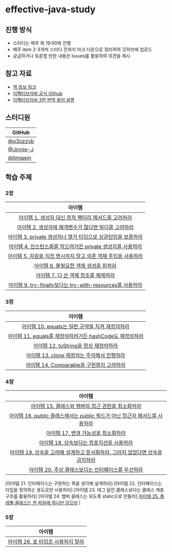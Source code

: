 # effective-java-study
## 진행 방식  
- 스터디는 매주 화 19:00에 진행
- 매주 item 2-3개씩 스터디 전까지 마크 다운으로 정리하여 깃허브에 업로드
- 궁금하거나 토론할 만한 내용은 Issues를 활용하여 의견을 제시

## 참고 자료
- [책 정보 링크](https://www.aladin.co.kr/shop/wproduct.aspx?ItemId=171196410)
- [이펙티브자바 공식 Github](https://github.com/WegraLee/effective-java-3e-source-code)
- [이펙티브자바 3판 번역 용어 설명](https://docs.google.com/document/d/1Nw-_FJKre9x7Uy6DZ0NuAFyYUCjBPCpINxqrP0JFuXk/edit)


##  스터디원
|  GitHub                                         |
|  ---------------------------------------------- |
|  [@o3ozzvb](https://github.com/o3ozzvb)|
|  [@Jinnie-J](https://github.com/Jinnie-J) |
|  [@limjaein](https://github.com/limjaein) |


## 학습 주제
### 2장
| 아이템 
:---: |
[아이템 1. 생성자 대신 정적 팩터리 메서드를 고려하라](https://github.com/Jinnie-J/effective-java-study/blob/main/02장/아이템_01/생성자_대신_정적_팩터리_메서드를_고려하라.md) |
[아이템 2. 생성자에 매개변수가 많다면 빌더를 고려하라](https://github.com/Jinnie-J/effective-java-study/blob/main/02장/아이템_02/생성자에_매개변수가_많다면_빌더를_고려하라.md) | 
[아이템 3. private 생성자나 열거 타입으로 싱글턴임을 보증하라](https://github.com/Jinnie-J/effective-java-study/blob/main/02장/아이템_03/private_생성자나_열거_타입으로_싱글턴임을_보증하라.md) |
[아이템 4. 인스턴스화를 막으려거든 private 생성자를 사용하라](https://github.com/Jinnie-J/effective-java-study/blob/main/02장/아이템_04/인스턴스화를_막으려거든_private_생성자를_사용하라.md) | 
[아이템 5. 자원을 직접 명시하지 말고 의존 객체 주입을 사용하라](https://github.com/Jinnie-J/effective-java-study/blob/main/02장/아이템_05/자원을_직접_명시하지_말고_의존_객체_주입을_사용하라.md) | 
[아이템 6. 불필요한 객체 생성을 피하라](https://github.com/Jinnie-J/effective-java-study/blob/main/02장/아이템_06/불필요한_객체_생성을_피하라.md)|
[아이템 7. 다 쓴 객체 참조를 해제하라](https://github.com/Jinnie-J/effective-java-study/blob/main/02장/아이템_07/다_쓴_객체_참조를_해제하라.md) |
[아이템 9. try-finally보다는 try-with-resources를 사용하라](https://github.com/Jinnie-J/effective-java-study/blob/main/02장/아이템_09/try-finally보다는_try-with-resources를_사용하라.md) |

### 3장
| 아이템
:---: |
[아이템 10. equals는 일반 규약을 지켜 재정의하라](https://github.com/Jinnie-J/effective-java-study/blob/main/03장/아이템_10/equals는_일반_규약을_지켜_재정의하라.md) |
[아이템 11. equals를 재정의하려거든 hashCode도 재정의하라](https://github.com/Jinnie-J/effective-java-study/blob/main/03장/아이템_11/equals를_재정의하려거든_hashCode도_재정의하라.md) |
[아이템 12. toString을 항상 재정의하라](https://github.com/Jinnie-J/effective-java-study/blob/main/03장/아이템_12/toString을_항상_재정의하라.md) |
[아이템 13. clone 재정의는 주의해서 진행하라](https://github.com/Jinnie-J/effective-java-study/blob/main/03장/아이템_13/clone_재정의는_주의해서_진행하라.md) |
[아이템 14. Comparable을 구현할지 고려하라](https://github.com/Jinnie-J/effective-java-study/blob/main/03장/아이템_14/Comparable을_구현할지_고려하라.md) |

### 4장
| 아이템
:---: |
[아이템 15. 클래스와 멤버의 접근 권한을 최소화하라](https://github.com/Jinnie-J/effective-java-study/blob/main/04장/아이템_15/클래스와_멤버의_접근_권한을_최소화하라.md) |
[아이템 16. public 클래스에서는 public 필드가 아닌 접근자 메서드를 사용하라](https://github.com/Jinnie-J/effective-java-study/blob/main/04장/아이템_16/public_클래스에서는_public_필드가_아닌_접근자_메서드를_사용하라.md) |
[아이템 17. 변경 가능성을 최소화하라](https://github.com/Jinnie-J/effective-java-study/blob/main/04장/아이템_17/변경_가능성을_최소화하라.md) |
[아이템 18. 상속보다는 컴포지션을 사용하라](https://github.com/Jinnie-J/effective-java-study/blob/main/04장/아이템_18/상속보다는_컴포지션을_사용하라.md) |
[아이템 19. 상속을 고려해 설계하고 문서화하라. 그러지 않았다면 상속을 금지하라](https://github.com/Jinnie-J/effective-java-study/blob/main/04장/아이템_19/상속을_고려해_설계하고_문서화하라_그러지_않았다면_상속을_금지하라.md) |
[아이템 20. 추상 클래스보다는 인터페이스를 우선하라](https://github.com/Jinnie-J/effective-java-study/blob/main/04장/아이템_20/추상_클래스보다는_인터페이스를_우선하라.md) |
[아이템 21. 인터페이스는 구현하는 쪽을 생각해 설계하라]
[아이템 22. 인터페이스는 타입을 정의하는 용도로만 사용하라]
[아이템 23. 태그 달린 클래스보다는 클래스 계층구조를 활용하라]
[아이템 24. 멤버 클래스는 되도록 static으로 만들라]
[아이템 25. 톱레벨 클래스는 한 파일에 하나만 담으라](ttps://github.com/Jinnie-J/effective-java-study/blob/main/04장/아이템_25/톱레벨_클래스는_한_파일에_하나만_담으라.md) |

### 5장
| 아이템
:---: |
[아이템 26. 로 타입은 사용하지 말라](ttps://github.com/Jinnie-J/effective-java-study/blob/main/05장/아이템_26/로_타입은_사용하지_말라.md)|

